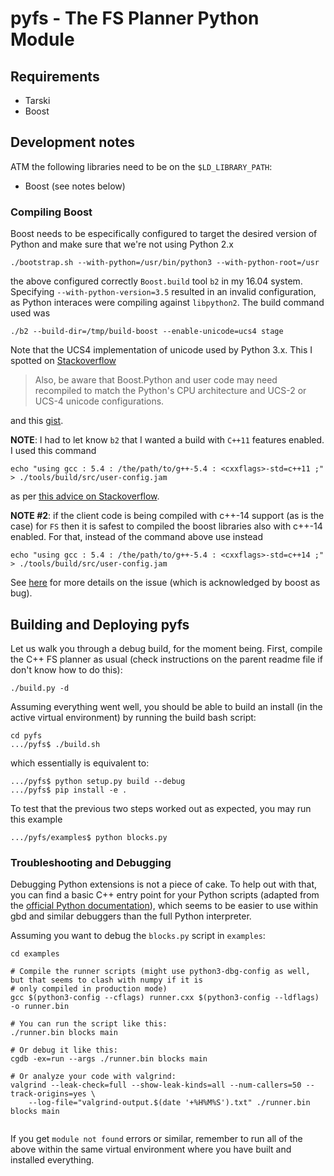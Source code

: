
# pyfs - The FS Planner Python Module


## Requirements

* Tarski
* Boost

## Development notes

ATM the following libraries need to be on the `$LD_LIBRARY_PATH`:
* Boost (see notes below)


### Compiling Boost

Boost needs to be especifically configured to target the desired version
of Python and make sure that we're not using Python 2.x

```
./bootstrap.sh --with-python=/usr/bin/python3 --with-python-root=/usr
```

the above configured correctly ```Boost.build``` tool ```b2``` in my 16.04
system. Specifying ```--with-python-version=3.5``` resulted in an invalid
configuration, as Python interaces were compiling against ```libpython2```.
The build command used was

```
./b2 --build-dir=/tmp/build-boost --enable-unicode=ucs4 stage
```

Note that the UCS4 implementation of unicode used by Python 3.x. This I spotted
on [Stackoverflow](https://stackoverflow.com/questions/28830653/build-boost-with-multiple-python-versions)

> Also, be aware that Boost.Python and user code may need recompiled to match
the Python's CPU architecture and UCS-2 or UCS-4 unicode configurations.

and this [gist](https://gist.github.com/melvincabatuan/a5a4a10b15ef31a5a481).

**NOTE**: I had to let know ```b2``` that I wanted a build with ```C++11``` features
enabled. I used this command

```
echo "using gcc : 5.4 : /the/path/to/g++-5.4 : <cxxflags>-std=c++11 ;" > ./tools/build/src/user-config.jam
```

as per [this advice on Stackoverflow](https://stackoverflow.com/a/43716427/338107).

**NOTE #2**: if the client code is being compiled with c++-14 support (as is the case) for
```FS``` then it is safest to compiled the boost libraries also with c++-14 enabled. For that, instead
of the command above use instead


```
echo "using gcc : 5.4 : /the/path/to/g++-5.4 : <cxxflags>-std=c++14 ;" > ./tools/build/src/user-config.jam
```

See [here](https://github.com/boostorg/system/issues/24) for more details on the issue (which is acknowledged by boost as bug).

## Building and Deploying pyfs
Let us walk you through a debug build, for the moment being.
First, compile the C++ FS planner as usual (check instructions on the parent readme file if don't know how to do this):
```
./build.py -d
```

Assuming everything went well, you should be able to build an install (in the active virtual environment) by running
the build bash script:
```
cd pyfs
.../pyfs$ ./build.sh
```

which essentially is equivalent to:
```
.../pyfs$ python setup.py build --debug
.../pyfs$ pip install -e .
```

To test that the previous two steps worked out as expected, you may run this example
```
.../pyfs/examples$ python blocks.py
```


### Troubleshooting and Debugging
Debugging Python extensions is not a piece of cake. To help out with that, you can find a basic C++ entry point for
your Python scripts
(adapted from the [official Python documentation](https://docs.python.org/3.5/extending/embedding.html)),
which seems to be easier to use within gbd and similar debuggers than the full Python interpreter.

Assuming you want to debug the `blocks.py` script in `examples`:


```
cd examples

# Compile the runner scripts (might use python3-dbg-config as well, but that seems to clash with numpy if it is 
# only compiled in production mode)  
gcc $(python3-config --cflags) runner.cxx $(python3-config --ldflags) -o runner.bin 

# You can run the script like this:
./runner.bin blocks main

# Or debug it like this:
cgdb -ex=run --args ./runner.bin blocks main
 
# Or analyze your code with valgrind:
valgrind --leak-check=full --show-leak-kinds=all --num-callers=50 --track-origins=yes \
    --log-file="valgrind-output.$(date '+%H%M%S').txt" ./runner.bin blocks main
  
```

If you get `module not found` errors or similar, remember to run all of the above within the same virtual environment
where you have built and installed everything. 